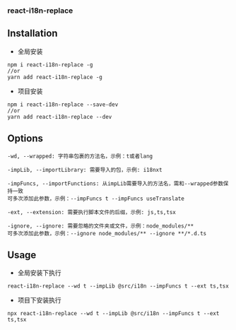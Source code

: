 ### react-i18n-replace

## Installation

- 全局安装

```shell
npm i react-i18n-replace -g
//or
yarn add react-i18n-replace -g
```

- 项目安装

```shell
npm i react-i18n-replace --save-dev
//or
yarn add react-i18n-replace --dev
```

## Options
```
-wd, --wrapped: 字符串包裹的方法名，示例：t或者lang

-impLib, --importLibrary: 需要导入的包，示例: i18nxt

-impFuncs, --importFunctions: 从impLib需要导入的方法名，需和--wrapped参数保持一致
可多次添加此参数，示例：--impFuncs t --impFuncs useTranslate

-ext, --extension: 需要执行脚本文件的后缀，示例: js,ts,tsx

-ignore, --ignore: 需要忽略的文件夹或文件，示例：node_modules/**
可多次添加此参数，示例：--ignore node_modules/** --ignore **/*.d.ts
```


## Usage

- 全局安装下执行
```
react-i18n-replace --wd t --impLib @src/i18n --impFuncs t --ext ts,tsx
```

- 项目下安装执行
```
npx react-i18n-replace --wd t --impLib @src/i18n --impFuncs t --ext ts,tsx
```